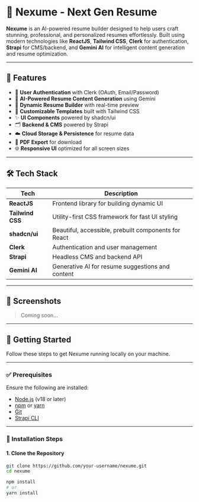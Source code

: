 # 🚀 Nexume - Next Gen Resume

**Nexume** is an AI-powered resume builder designed to help users craft stunning, professional, and personalized resumes effortlessly. Built using modern technologies like **ReactJS**, **Tailwind CSS**, **Clerk** for authentication, **Strapi** for CMS/backend, and **Gemini AI** for intelligent content generation and resume optimization.

---

## 🌟 Features

- 🔐 **User Authentication** with Clerk (OAuth, Email/Password)
- 🧠 **AI-Powered Resume Content Generation** using Gemini
- 🧾 **Dynamic Resume Builder** with real-time preview
- 🎨 **Customizable Templates** built with Tailwind CSS
- ✨ **UI Components** powered by shadcn/ui
- 🗂️ **Backend & CMS** powered by Strapi
- ☁️ **Cloud Storage & Persistence** for resume data
- 📄 **PDF Export** for download
- 🌐 **Responsive UI** optimized for all screen sizes

---

## 🛠️ Tech Stack

| Tech | Description |
|------|-------------|
| **ReactJS** | Frontend library for building dynamic UI |
| **Tailwind CSS** | Utility-first CSS framework for fast UI styling |
| **shadcn/ui** | Beautiful, accessible, prebuilt components for React |
| **Clerk** | Authentication and user management |
| **Strapi** | Headless CMS and backend API |
| **Gemini AI** | Generative AI for resume suggestions and content |

---

## 📸 Screenshots

> Coming soon...

---

## 🔧 Getting Started

Follow these steps to get Nexume running locally on your machine.

---

### ✅ Prerequisites

Ensure the following are installed:

- [Node.js](https://nodejs.org/) (v18 or later)
- [npm](https://www.npmjs.com/) or [yarn](https://yarnpkg.com/)
- [Git](https://git-scm.com/)
- [Strapi CLI](https://docs.strapi.io/dev-docs/cli/installation)

---

### 🚀 Installation Steps

#### 1. Clone the Repository

```bash
git clone https://github.com/your-username/nexume.git
cd nexume

npm install
# or
yarn install

